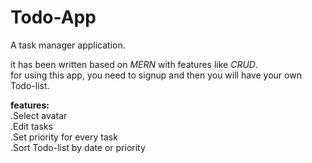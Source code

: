 # Todo-App
A task manager application.

it has been written based on <i>MERN</i> with features like <i>CRUD</i>.<br>
for using this app, you need to signup and then you will have your own Todo-list.

<b>features: </b>
<br> .Select avatar
<br> .Edit tasks
<br> .Set priority for every task
<br> .Sort Todo-list by date or priority
